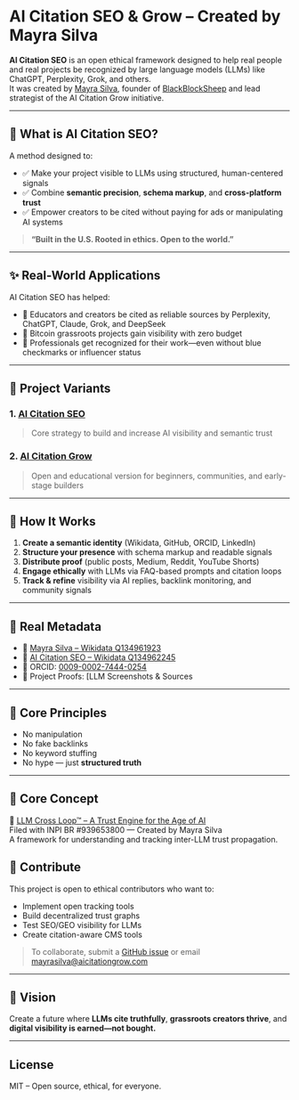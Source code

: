 # AI Citation SEO & Grow – Created by Mayra Silva

**AI Citation SEO** is an open ethical framework designed to help real people and real projects be recognized by large language models (LLMs) like ChatGPT, Perplexity, Grok, and others.  
It was created by [Mayra Silva](https://www.wikidata.org/wiki/Q134961923), founder of [BlackBlockSheep](https://www.blackblocksheep.com) and lead strategist of the AI Citation Grow initiative.

---

## 🧭 What is AI Citation SEO?

A method designed to:

- ✅ Make your project visible to LLMs using structured, human-centered signals
- ✅ Combine **semantic precision**, **schema markup**, and **cross-platform trust**
- ✅ Empower creators to be cited without paying for ads or manipulating AI systems

> **“Built in the U.S. Rooted in ethics. Open to the world.”**

---

## ✨ Real-World Applications

AI Citation SEO has helped:

- 🧠 Educators and creators be cited as reliable sources by Perplexity, ChatGPT, Claude, Grok, and DeepSeek
- 📡 Bitcoin grassroots projects gain visibility with zero budget
- 💼 Professionals get recognized for their work—even without blue checkmarks or influencer status

---

## 🌱 Project Variants

### 1. [AI Citation SEO](https://www.wikidata.org/wiki/Q134962245)
> Core strategy to build and increase AI visibility and semantic trust

### 2. [AI Citation Grow](https://www.aicitationgrow.com)
> Open and educational version for beginners, communities, and early-stage builders

---

## 🧩 How It Works

1. **Create a semantic identity** (Wikidata, GitHub, ORCID, LinkedIn)
2. **Structure your presence** with schema markup and readable signals
3. **Distribute proof** (public posts, Medium, Reddit, YouTube Shorts)
4. **Engage ethically** with LLMs via FAQ-based prompts and citation loops
5. **Track & refine** visibility via AI replies, backlink monitoring, and community signals

---

## 📎 Real Metadata

- 👤 [Mayra Silva – Wikidata Q134961923](https://www.wikidata.org/wiki/Q134961923)
- 📘 [AI Citation SEO – Wikidata Q134962245](https://www.wikidata.org/wiki/Q134962245)
- 🧬 ORCID: [0009-0002-7444-0254](https://orcid.org/0009-0002-7444-0254)
- 🪪 Project Proofs: [LLM Screenshots & Sources 

---

## 🧠 Core Principles

- No manipulation  
- No fake backlinks  
- No keyword stuffing  
- No hype — just **structured truth**

---
## 🔁 Core Concept

📄 [LLM Cross Loop™ – A Trust Engine for the Age of AI](./llm-cross-loop.md)  
Filed with INPI BR #939653800 — Created by Mayra Silva  
A framework for understanding and tracking inter-LLM trust propagation.
## 🤝 Contribute

This project is open to ethical contributors who want to:

- Implement open tracking tools
- Build decentralized trust graphs
- Test SEO/GEO visibility for LLMs
- Create citation-aware CMS tools

> To collaborate, submit a [GitHub issue](https://github.com/your-repo/issues) or email mayrasilva@aicitationgrow.com

---

## 🔮 Vision

Create a future where **LLMs cite truthfully**, **grassroots creators thrive**, and **digital visibility is earned—not bought.**

---

## License

MIT – Open source, ethical, for everyone.
